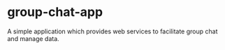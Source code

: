 # group-chat-app
A simple application which provides web services to facilitate group chat and manage data.
